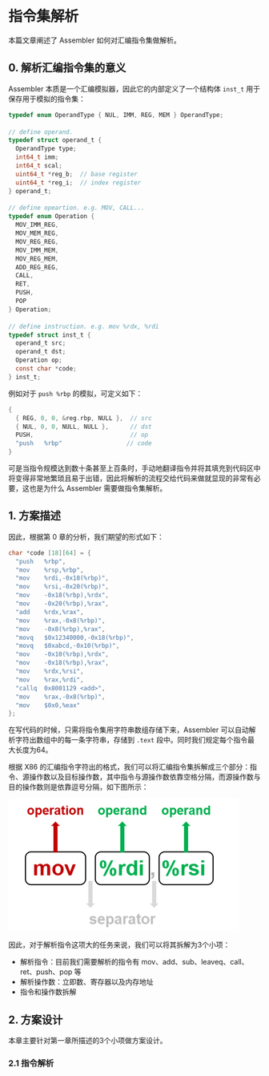 # 指令集解析
本篇文章阐述了 Assembler 如何对汇编指令集做解析。

## 0. 解析汇编指令集的意义
Assembler 本质是一个汇编模拟器，因此它的内部定义了一个结构体 `inst_t` 用于保存用于模拟的指令集：
```c
typedef enum OperandType { NUL, IMM, REG, MEM } OperandType;

// define operand.
typedef struct operand_t {
  OperandType type;
  int64_t imm;
  int64_t scal;
  uint64_t *reg_b;  // base register
  uint64_t *reg_i;  // index register
} operand_t;

// define opeartion. e.g. MOV, CALL...
typedef enum Operation {
  MOV_IMM_REG,
  MOV_MEM_REG,
  MOV_REG_REG,
  MOV_IMM_MEM,
  MOV_REG_MEM,
  ADD_REG_REG,
  CALL,
  RET,
  PUSH,
  POP
} Operation;

// define instruction. e.g. mov %rdx, %rdi
typedef struct inst_t {
  operand_t src;
  operand_t dst;
  Operation op;
  const char *code;
} inst_t;
```
例如对于 `push %rbp` 的模拟，可定义如下：
```c
{
  { REG, 0, 0, &reg.rbp, NULL },  // src  
  { NUL, 0, 0, NULL, NULL },      // dst
  PUSH,                           // op
  "push   %rbp"                  // code          
}
```
可是当指令规模达到数十条甚至上百条时，手动地翻译指令并将其填充到代码区中将变得非常地繁琐且易于出错，因此将解析的流程交给代码来做就显现的非常有必要，这也是为什么 Assembler 需要做指令集解析。

## 1. 方案描述
因此，根据第 0 章的分析，我们期望的形式如下：
```c
char *code [18][64] = {
  "push   %rbp",
  "mov    %rsp,%rbp",
  "mov    %rdi,-0x18(%rbp)",
  "mov    %rsi,-0x20(%rbp)",
  "mov    -0x18(%rbp),%rdx",
  "mov    -0x20(%rbp),%rax",
  "add    %rdx,%rax",
  "mov    %rax,-0x8(%rbp)",
  "mov    -0x8(%rbp),%rax",
  "movq   $0x12340000,-0x18(%rbp)",
  "movq   $0xabcd,-0x10(%rbp)",
  "mov    -0x10(%rbp),%rdx",
  "mov    -0x18(%rbp),%rax",
  "mov    %rdx,%rsi",
  "mov    %rax,%rdi",
  "callq  0x8001129 <add>",
  "mov    %rax,-0x8(%rbp)",
  "mov    $0x0,%eax"
};
```
在写代码的时候，只需将指令集用字符串数组存储下来，Assembler 可以自动解析字符出数组中的每一条字符串，存储到 `.text` 段中。同时我们规定每个指令最大长度为64。

根据 X86 的汇编指令字符出的格式，我们可以将汇编指令集拆解成三个部分：指令、源操作数以及目标操作数，其中指令与源操作数依靠空格分隔，而源操作数与目的操作数则是依靠逗号分隔，如下图所示：

![](image/instruction.png)

因此，对于解析指令这项大的任务来说，我们可以将其拆解为3个小项：
- 解析指令：目前我们需要解析的指令有 mov、add、sub、leaveq、call、ret、push、pop 等
- 解析操作数：立即数、寄存器以及内存地址
- 指令和操作数拆解

## 2. 方案设计
本章主要针对第一章所描述的3个小项做方案设计。

### 2.1 指令解析






